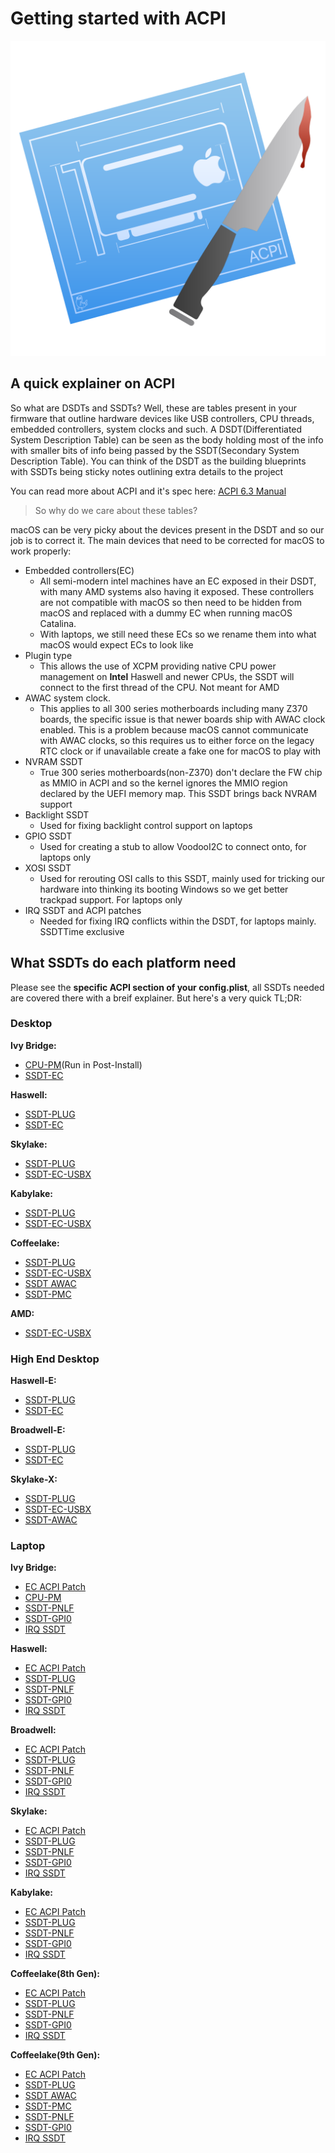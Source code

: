 # Getting started with ACPI

<img src="images/README-md/acpi-logo.png" width="512">

## A quick explainer on ACPI

So what are DSDTs and SSDTs? Well, these are tables present in your firmware that outline hardware devices like USB controllers, CPU threads, embedded controllers, system clocks and such. A DSDT(Differentiated System Description Table) can be seen as the body holding most of the info with smaller bits of info being passed by the SSDT(Secondary System Description Table). You can think of the DSDT as the building blueprints with SSDTs being sticky notes outlining extra details to the project

You can read more about ACPI and it's spec here: [ACPI 6.3 Manual](https://uefi.org/sites/default/files/resources/ACPI_6_3_May16.pdf)

> So why do we care about these tables?

macOS can be very picky about the devices present in the DSDT and so our job is to correct it. The main devices that need to be corrected for macOS to work properly:

* Embedded controllers(EC) 
   * All semi-modern intel machines have an EC exposed in their DSDT, with many AMD systems also having it exposed. These controllers are not compatible with macOS so then need to be hidden from macOS and replaced with a dummy EC when running macOS Catalina. 
   * With laptops, we still need these ECs so we rename them into what macOS would expect ECs to look like
* Plugin type
  * This allows the use of XCPM providing native CPU power management on **Intel** Haswell and newer CPUs, the SSDT will connect to the first thread of the CPU. Not meant for AMD
* AWAC system clock.
  * This applies to all 300 series motherboards including many Z370 boards, the specific issue is that newer boards ship with AWAC clock enabled. This is a problem because macOS cannot communicate with AWAC clocks, so this requires us to either force on the legacy RTC clock or if unavailable create a fake one for macOS to play with
* NVRAM SSDT
  * True 300 series motherboards(non-Z370) don't declare the FW chip as MMIO in ACPI and so the kernel ignores the MMIO region declared by the UEFI memory map. This SSDT brings back NVRAM support
* Backlight SSDT
   * Used for fixing backlight control support on laptops
* GPIO SSDT
   * Used for creating a stub to allow VoodooI2C to connect onto, for laptops only
* XOSI SSDT
   * Used for rerouting OSI calls to this SSDT, mainly used for tricking our hardware into thinking its booting Windows so we get better trackpad support. For laptops only
* IRQ SSDT and ACPI patches
   * Needed for fixing IRQ conflicts within the DSDT, for laptops mainly. SSDTTime exclusive

## What SSDTs do each platform need

Please see the **specific ACPI section of your config.plist**, all SSDTs needed are covered there with a breif explainer. But here's a very quick TL;DR:

### Desktop

**Ivy Bridge:**
* [CPU-PM](https://github.com/Piker-Alpha/ssdtPRGen.sh)(Run in Post-Install)
* [SSDT-EC](https://github.com/acidanthera/OpenCorePkg/blob/master/Docs/AcpiSamples/SSDT-EC.dsl)

**Haswell:**
* [SSDT-PLUG](https://github.com/acidanthera/OpenCorePkg/blob/master/Docs/AcpiSamples/SSDT-PLUG.dsl)
* [SSDT-EC](https://github.com/acidanthera/OpenCorePkg/blob/master/Docs/AcpiSamples/SSDT-EC.dsl)

**Skylake:**
* [SSDT-PLUG](https://github.com/acidanthera/OpenCorePkg/blob/master/Docs/AcpiSamples/SSDT-PLUG.dsl)
* [SSDT-EC-USBX](https://github.com/acidanthera/OpenCorePkg/blob/master/Docs/AcpiSamples/SSDT-EC-USBX.dsl)

**Kabylake:**
* [SSDT-PLUG](https://github.com/acidanthera/OpenCorePkg/blob/master/Docs/AcpiSamples/SSDT-PLUG.dsl)
* [SSDT-EC-USBX](https://github.com/acidanthera/OpenCorePkg/blob/master/Docs/AcpiSamples/SSDT-EC-USBX.dsl)

**Coffeelake:**
* [SSDT-PLUG](https://github.com/acidanthera/OpenCorePkg/blob/master/Docs/AcpiSamples/SSDT-PLUG.dsl)
* [SSDT-EC-USBX](https://github.com/acidanthera/OpenCorePkg/blob/master/Docs/AcpiSamples/SSDT-EC-USBX.dsl)
* [SSDT AWAC](https://github.com/acidanthera/OpenCorePkg/blob/master/Docs/AcpiSamples/SSDT-AWAC.dsl)
* [SSDT-PMC](https://github.com/acidanthera/OpenCorePkg/blob/master/Docs/AcpiSamples/SSDT-PMC.dsl)

**AMD:**
* [SSDT-EC-USBX](https://github.com/acidanthera/OpenCorePkg/blob/master/Docs/AcpiSamples/SSDT-EC-USBX.dsl)

### High End Desktop

**Haswell-E:**
* [SSDT-PLUG](https://github.com/acidanthera/OpenCorePkg/blob/master/Docs/AcpiSamples/SSDT-PLUG.dsl)
* [SSDT-EC](https://github.com/acidanthera/OpenCorePkg/blob/master/Docs/AcpiSamples/SSDT-EC.dsl)

**Broadwell-E:**
* [SSDT-PLUG](https://github.com/acidanthera/OpenCorePkg/blob/master/Docs/AcpiSamples/SSDT-PLUG.dsl)
* [SSDT-EC](https://github.com/acidanthera/OpenCorePkg/blob/master/Docs/AcpiSamples/SSDT-EC.dsl)

**Skylake-X:**
* [SSDT-PLUG](https://github.com/acidanthera/OpenCorePkg/blob/master/Docs/AcpiSamples/SSDT-PLUG.dsl)
* [SSDT-EC-USBX](https://github.com/acidanthera/OpenCorePkg/blob/master/Docs/AcpiSamples/SSDT-EC-USBX.dsl)
* [SSDT-AWAC](https://github.com/acidanthera/OpenCorePkg/blob/master/Docs/AcpiSamples/SSDT-AWAC.dsl)

### Laptop

**Ivy Bridge:**
* [EC ACPI Patch](/Laptops/laptop-ec.md)
* [CPU-PM](https://github.com/Piker-Alpha/ssdtPRGen.sh)
* [SSDT-PNLF](https://github.com/acidanthera/WhateverGreen/blob/master/Manual/SSDT-PNLF.dsl)
* [SSDT-GPI0](https://github.com/hackintosh-guides/vanilla-laptop-guide/tree/master/Misc-files/SSDT-GPIO.aml)
* [IRQ SSDT](https://github.com/corpnewt/SSDTTime)

**Haswell:**
* [EC ACPI Patch](/Laptops/laptop-ec.md)
* [SSDT-PLUG](https://github.com/acidanthera/OpenCorePkg/blob/master/Docs/AcpiSamples/SSDT-PLUG.dsl)
* [SSDT-PNLF](https://github.com/acidanthera/WhateverGreen/blob/master/Manual/SSDT-PNLF.dsl)
* [SSDT-GPI0](https://github.com/hackintosh-guides/vanilla-laptop-guide/tree/master/Misc-files/SSDT-GPIO.aml)
* [IRQ SSDT](https://github.com/corpnewt/SSDTTime)

**Broadwell:**
* [EC ACPI Patch](/Laptops/laptop-ec.md)
* [SSDT-PLUG](https://github.com/acidanthera/OpenCorePkg/blob/master/Docs/AcpiSamples/SSDT-PLUG.dsl)
* [SSDT-PNLF](https://github.com/acidanthera/WhateverGreen/blob/master/Manual/SSDT-PNLF.dsl)
* [SSDT-GPI0](https://github.com/hackintosh-guides/vanilla-laptop-guide/tree/master/Misc-files/SSDT-GPIO.aml)
* [IRQ SSDT](https://github.com/corpnewt/SSDTTime)

**Skylake:**
* [EC ACPI Patch](/Laptops/laptop-ec.md)
* [SSDT-PLUG](https://github.com/acidanthera/OpenCorePkg/blob/master/Docs/AcpiSamples/SSDT-PLUG.dsl)
* [SSDT-PNLF](https://github.com/acidanthera/WhateverGreen/blob/master/Manual/SSDT-PNLF.dsl)
* [SSDT-GPI0](https://github.com/hackintosh-guides/vanilla-laptop-guide/tree/master/Misc-files/SSDT-GPIO.aml)
* [IRQ SSDT](https://github.com/corpnewt/SSDTTime)

**Kabylake:**
* [EC ACPI Patch](/Laptops/laptop-ec.md)
* [SSDT-PLUG](https://github.com/acidanthera/OpenCorePkg/blob/master/Docs/AcpiSamples/SSDT-PLUG.dsl)
* [SSDT-PNLF](https://github.com/acidanthera/WhateverGreen/blob/master/Manual/SSDT-PNLF.dsl)
* [SSDT-GPI0](https://github.com/hackintosh-guides/vanilla-laptop-guide/tree/master/Misc-files/SSDT-GPIO.aml)
* [IRQ SSDT](https://github.com/corpnewt/SSDTTime)

**Coffeelake(8th Gen):**
* [EC ACPI Patch](/Laptops/laptop-ec.md)
* [SSDT-PLUG](https://github.com/acidanthera/OpenCorePkg/blob/master/Docs/AcpiSamples/SSDT-PLUG.dsl)
* [SSDT-PNLF](https://github.com/acidanthera/WhateverGreen/blob/master/Manual/SSDT-PNLF.dsl)
* [SSDT-GPI0](https://github.com/hackintosh-guides/vanilla-laptop-guide/tree/master/Misc-files/SSDT-GPIO.aml)
* [IRQ SSDT](https://github.com/corpnewt/SSDTTime)

**Coffeelake(9th Gen):**
* [EC ACPI Patch](/Laptops/laptop-ec.md)
* [SSDT-PLUG](https://github.com/acidanthera/OpenCorePkg/blob/master/Docs/AcpiSamples/SSDT-PLUG.dsl)
* [SSDT AWAC](https://github.com/acidanthera/OpenCorePkg/blob/master/Docs/AcpiSamples/SSDT-AWAC.dsl)
* [SSDT-PMC](https://github.com/acidanthera/OpenCorePkg/blob/master/Docs/AcpiSamples/SSDT-PMC.dsl)
* [SSDT-PNLF](https://github.com/acidanthera/WhateverGreen/blob/master/Manual/SSDT-PNLF.dsl)
* [SSDT-GPI0](https://github.com/hackintosh-guides/vanilla-laptop-guide/tree/master/Misc-files/SSDT-GPIO.aml)
* [IRQ SSDT](https://github.com/corpnewt/SSDTTime)

